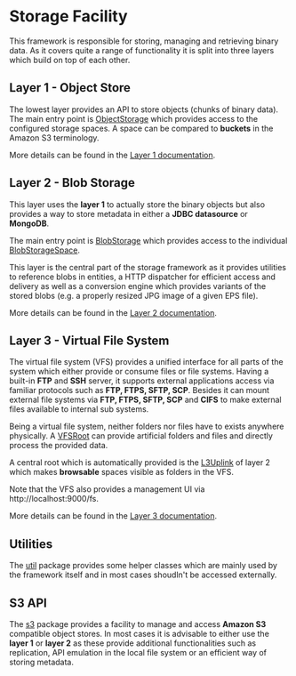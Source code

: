 # Storage Facility

This framework is responsible for storing, managing and retrieving binary data. As it covers quite
a range of functionality it is split into three layers which build on top of each other.

## Layer 1 - Object Store

The lowest layer provides an API to store objects (chunks of binary data).
The main entry point is [ObjectStorage](layer1/ObjectStorage.java) which provides access to the configured
storage spaces. A space can be compared to **buckets** in the Amazon S3 terminology.

More details can be found in the [Layer 1 documentation](layer1/).

## Layer 2 - Blob Storage

This layer uses the **layer 1** to actually store the binary objects but also provides a way to store metadata
in either a **JDBC datasource** or **MongoDB**.

The main entry point is [BlobStorage](layer2/BlobStorage.java) which provides access to the individual
[BlobStorageSpace](layer2/BlobStorageSpace.java).

This layer is the central part of the storage framework as it provides utilities to reference blobs in entities,
a HTTP dispatcher for efficient access and delivery as well as a conversion engine which provides variants
of the stored blobs (e.g. a properly resized JPG image of a given EPS file).

More details can be found in the [Layer 2 documentation](layer2/).

## Layer 3 - Virtual File System

The virtual file system (VFS) provides a unified interface for all parts of the system which either provide or
consume files or file systems. Having a built-in **FTP** and **SSH** server, it supports external applications
access via familiar protocols such as **FTP, FTPS, SFTP, SCP**. Besides it can mount external file systems via
**FTP, FTPS, SFTP, SCP** and **CIFS** to make external files available to internal sub systems.

Being a virtual file system, neither folders nor files have to exists anywhere physically. A [VFSRoot](layer3/VFSRoot.java)
can provide artificial folders and files and directly process the provided data.

A central root which is automatically provided is the [L3Uplink](layer2/L3Uplink.java) of layer 2 which makes
**browsable** spaces visible as folders in the VFS.

Note that the VFS also provides a management UI via http://localhost:9000/fs.

More details can be found in the [Layer 3 documentation](layer3/).

## Utilities

The [util](util/) package provides some helper classes which are mainly used by the framework itself and
in most cases shoudln't be accessed externally.

## S3 API

The [s3](s3/) package provides a facility to manage and access **Amazon S3** compatible object stores. In
most cases it is advisable to either use the **layer 1** or **layer 2** as these provide additional functionalities
such as replication, API emulation in the local file system or an efficient way of storing metadata.
